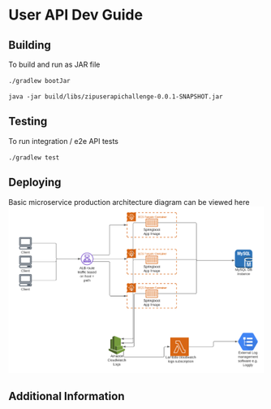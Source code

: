 # User API Dev Guide

## Building
To build and run as JAR file

`./gradlew bootJar`

`java -jar build/libs/zipuserapichallenge-0.0.1-SNAPSHOT.jar`
## Testing
To run integration / e2e API tests

`./gradlew test`
## Deploying
Basic microservice production architecture diagram can be viewed here
![Screenshot](Architecture.png)

## Additional Information
